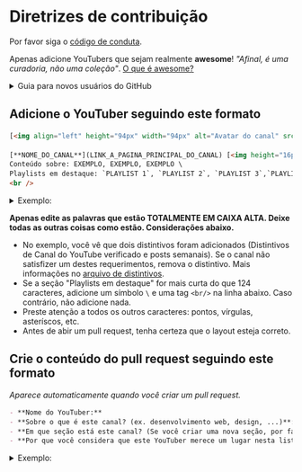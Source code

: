 # Diretrizes de contribuição

Por favor siga o [código de conduta](https://github.com/rcarubbi/awesome-brazilian-youtubers/blob/main/CODIGO_DE_CONDUTA.md).

Apenas adicione YouTubers que sejam realmente **awesome**! _"Afinal, é uma curadoria, não uma coleção"_. [O que é awesome?](https://github.com/sindresorhus/awesome/blob/main/awesome.md#only-awesome-is-awesome)

<details>
  <summary>Guia para novos usuários do GitHub</summary>
  <ol>
    <li>Va até o arquivo <a href="https://github.com/rcarubbi/awesome-brazilian-youtubers/blob/main/README.md">readme.md</a> neste repositório.</li>
    <li>Clique no botão "editar" (com o ícone de um lápis).</li>
    <li>Adicione o novo YouTuber (seguindo o formato abaixo e no final da seção apropriada) e clique em "Commit".</li>
    <li>Clique no botão verde "Criar um pull request", preencha o template e clique no botão verde "Criar um pull request" novamente.</li>
    <p>E é isso... fácil assim!</p>
  </ol>
</details>

## Adicione o YouTuber seguindo este formato

```html
[<img align="left" height="94px" width="94px" alt="Avatar do canal" src="LINK_PARA_O_AVATAR_DO_CANAL_DO_YOUTUBE"/>](LINK_A_PAGINA_PRINCIPAL_DO_CANAL) 

[**NOME_DO_CANAL**](LINK_A_PAGINA_PRINCIPAL_DO_CANAL) [<img height="16px" width="16px" alt="Distintivo para canais do YouTube verificados" src="badges/badge-verificado.svg" title="É um canal do YouTube verificado"/>](badges/README.md#canal-do-youtube-verificado) [<img height="16px" width="16px" alt="Distintivo para YouTubers que postam videos semanalmente" src="badges/badge-semanal.svg" title="Posta videos semanalmente"/>](badges/README.md#post-de-videos-semanais) \ 
Conteúdo sobre: EXEMPLO, EXEMPLO, EXEMPLO \ 
Playlists em destaque: `PLAYLIST 1`, `PLAYLIST 2`, `PLAYLIST 3`,`PLAYLIST 4`. \
<br />
```

<details>
  <summary>Exemplo:</summary>

[<img align="left" height="94px" width="94px" alt="Avatar do canal do GitHub" src="https://yt3.ggpht.com/a/AATXAJzVBGU-QyENevFp8etYX1iEak8Y7KEjUPsucWAvAA=s100-c-k-c0xffffffff-no-rj-mo"/>](https://www.youtube.com/user/github)

[**GitHub**](https://www.youtube.com/user/github) [<img height="16px" width="16px" alt="Distintivo para YouTubers que postam videos semanalmente" src="badges/badge-semanal.svg" title="Posta videos semanalmente"/>](badges/README.md#post-de-videos-semanais) \
Conteúdo sobre: Código livre, Segurança, Desenvolvimento de Aplicativos \
Playlists em destaque: `Open Source Friday`, `GitHub Satellite 2020 - Work`, `Public Roadmap`, `GitHub Artic Code Vault`.

</details>

**Apenas edite as palavras que estão TOTALMENTE EM CAIXA ALTA. Deixe todas as outras coisas como estão. Considerações abaixo.**

- No exemplo, você vê que dois distintivos foram adicionados (Distintivos de Canal do YouTube verificado e posts semanais). Se o canal não satisfizer um destes requerimentos, remova o distintivo. Mais informações no [arquivo de distintivos](badges/README.md).
- Se a seção "Playlists em destaque" for mais curta do que 124 caracteres, adicione um símbolo `\` e uma tag `<br/>` na linha abaixo. Caso contrário, não adicione nada.
- Preste atenção a todos os outros caracteres: pontos, vírgulas, asteríscos, etc.
- Antes de abir um pull request, tenha certeza que o layout esteja correto.

## Crie o conteúdo do pull request seguindo este formato

_Aparece automaticamente quando você criar um pull request._

```markdown
- **Nome do YouTuber:**
- **Sobre o que é este canal? (ex. desenvolvimento web, design, ...)**:
- **Em que seção está este canal? (Se você criar uma nova seção, por favor especifique o motivo)**:
- **Por que você considera que este YouTuber merece um lugar nesta lista? _O que faz dele awesome?_**:
```

<details>
  <summary>Exemplo:</summary>

- **Nome do YouTuber**: GitHub
- **Sobre o que é este canal? (ex. desenvolvimento web, design, ...)**: Plataforma de desenvolvimento de software para armazenagem de repositórios.
- **Em que seção está este canal? (Se você criar uma nova seção, por favor especifique o motivo)**: Código Livre.
- **Por que você considera que este YouTuber merece um lugar nesta lista? _O que faz dele awesome?_**: O youtuber posta videos diariamente com tutoriais de tecnologia em geral. Estes tutoriais incluem proteção à sua empresa, busca de vulnerabilidades, uso de GitHub actions, e mais. Também tem playlists muito úteis aonde você pode encontrar palestras de profissionais que te ensinam diversos tópicos.
</details>
